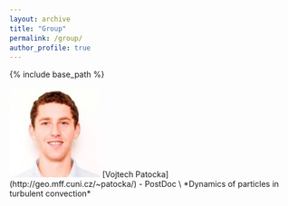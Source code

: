 ```yaml
---
layout: archive
title: "Group"
permalink: /group/
author_profile: true
---
```


{% include base_path %}

<img src="../images/vojta.jpeg" alt="" width="160"/>  
[Vojtech Patocka](http://geo.mff.cuni.cz/~patocka/) - PostDoc \
*Dynamics of particles in turbulent convection*

